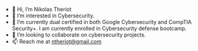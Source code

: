 - 👋 Hi, I’m Nikolas Theriot
- 👀 I’m interested in Cybersecurity.
- 🌱 I’m currently dual certified in both Google Cybersecurity and CompTIA Security+. I am currently enrolled in Cybersecurity defense bootcamp.
- 💞️ I’m looking to collaborate on cybersecurity projects.
- 📫 Reach me at ntheriot@gmail.com

<!---
SpideySign/SpideySign is a ✨ special ✨ repository because its `README.md` (this file) appears on your GitHub profile.
You can click the Preview link to take a look at your changes.
--->
